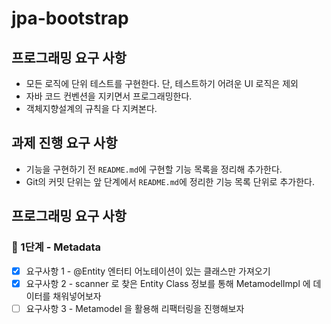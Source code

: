 # jpa-bootstrap

## 프로그래밍 요구 사항

- 모든 로직에 단위 테스트를 구현한다. 단, 테스트하기 어려운 UI 로직은 제외
- 자바 코드 컨벤션을 지키면서 프로그래밍한다.
- 객체지향설계의 규칙을 다 지켜본다.

## 과제 진행 요구 사항

- 기능을 구현하기 전 `README.md`에 구현할 기능 목록을 정리해 추가한다.
- Git의 커밋 단위는 앞 단계에서 `README.md`에 정리한 기능 목록 단위로 추가한다.

## 프로그래밍 요구 사항

### 🚀 1단계 - Metadata

- [x] 요구사항 1 - @Entity 엔터티 어노테이션이 있는 클래스만 가져오기
- [x] 요구사항 2 - scanner 로 찾은 Entity Class 정보를 통해 MetamodelImpl 에 데이터를 채워넣어보자
- [ ] 요구사항 3 - Metamodel 을 활용해 리팩터링을 진행해보자
